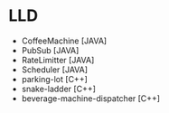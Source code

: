 # LLD

- CoffeeMachine [JAVA]
- PubSub [JAVA]
- RateLimitter [JAVA]
- Scheduler [JAVA]
- parking-lot [C++]
- snake-ladder [C++]
- beverage-machine-dispatcher [C++]

